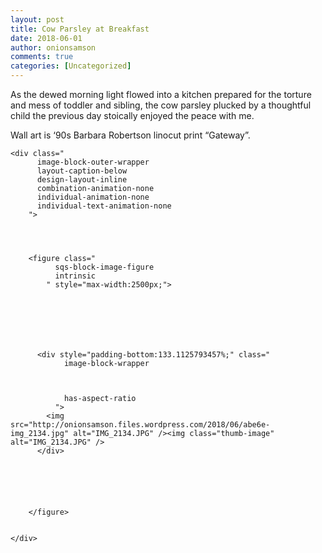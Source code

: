 ```yaml
---
layout: post
title: Cow Parsley at Breakfast
date: 2018-06-01
author: onionsamson
comments: true
categories: [Uncategorized]
---
```

<p>As the dewed morning light flowed into a kitchen prepared for the torture and mess of toddler and sibling, the cow parsley plucked by a thoughtful child the previous day stoically enjoyed the peace with me.</p>
<p>Wall art is ‘90s Barbara Robertson linocut print “Gateway”.</p>









  

    
  
    <div class="
          image-block-outer-wrapper
          layout-caption-below
          design-layout-inline
          combination-animation-none
          individual-animation-none
          individual-text-animation-none
        ">

      

      
        <figure class="
              sqs-block-image-figure
              intrinsic
            " style="max-width:2500px;">
          
        
        

        
          
            
          <div style="padding-bottom:133.1125793457%;" class="
                image-block-wrapper
                
          
        
                has-aspect-ratio
              ">
            <img src="http://onionsamson.files.wordpress.com/2018/06/abe6e-img_2134.jpg" alt="IMG_2134.JPG" /><img class="thumb-image" alt="IMG_2134.JPG" />
          </div>
        
          
        

        
      
        </figure>
      

    </div>
